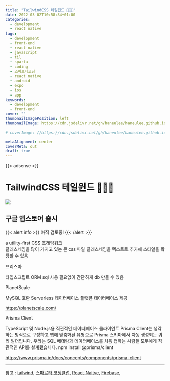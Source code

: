 ```yaml
---
title: "TailwindCSS 테일윈드 👩🏻‍🎨"
date: 2022-03-02T10:58:34+01:00
categories:
  - development
  - react native
tags:
  - development
  - front-end
  - react-native
  - javascript
  - til
  - sparta
  - coding
  - 스파르타코딩
  - react native
  - android
  - expo
  - ios
  - app
keywords:
  - development
  - front-end
cover: ""
thumbnailImagePosition: left
thumbnailImage: https://cdn.jsdelivr.net/gh/haneulee/haneulee.github.io/img/post/til/til.png

# coverImage: //https://cdn.jsdelivr.net/gh/haneulee/haneulee.github.io/img/post/hugo/github-site.png

metaAlignment: center
coverMeta: out
draft: true
---
```


<!--toc-->

{{< adsense >}}

# TailwindCSS 테일윈드 👩🏻‍🎨

![](https://cdn.jsdelivr.net/gh/haneulee/haneulee.github.io/img/post/til/til.png)

## 구글 앱스토어 출시

{{< alert info >}}
아직 검토중!
{{< /alert >}}

a utility-first CSS 프레임워크  
클래스네임을 많이 가지고 있는 큰 css 파일
클래스네임을 텍스트로 추가해 스타일을 확장할 수 있음

프리스마

타입스크립트 ORM
sql 사용 필요없이 간단하게 db 만들 수 있음

PlanetScale

MySQL 호환 Serverless 데이터베이스 플랫폼
데이터베이스 제공

https://planetscale.com/

Prisma Client

TypeScript 및 Node.js용 직관적인 데이터베이스 클라이언트
Prisma Client는 생각하는 방식으로 구성하고 앱에 맞춤화된 유형으로 Prisma 스키마에서 자동 생성되는 쿼리 빌더입니다. 우리는 SQL 베테랑과 데이터베이스를 처음 접하는 사람들 모두에게 직관적인 API를 설계했습니다.
npm install @prisma/client

https://www.prisma.io/docs/concepts/components/prisma-client

---

참고 :
[tailwind](https://tailwindcss.com/),
[스파르타 코딩클럽](https://spartacodingclub.kr/),
[React Naitve](https://reactnative.dev/),
[Firebase](https://firebase.google.com/),
